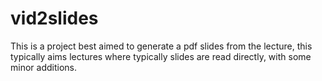# vid2slides

This is a project best aimed to generate a pdf slides from the lecture, this typically aims lectures where typically slides are read directly, with some minor additions.
